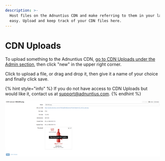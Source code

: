```yaml
---
description: >-
  Host files on the Adnuntius CDN and make referring to them in your layouts
  easy. Upload and keep track of your CDN files here.
---
```


# CDN Uploads

To upload something to the Adnuntius CDN, [go to CDN Uploads under the Admin section](https://admin.adnuntius.com/admin/cdn-uploads), then click "new" in the upper right corner.&#x20;

Click to upload a file, or drag and drop it, then give it a name of your choice and finally click save.&#x20;

{% hint style="info" %}
If you do not have access to CDN Uploads but would like it, contact us at support@adnuntius.com.
{% endhint %}

![CDN upload example.](<../../../.gitbook/assets/202207 Admin - CDN Upload.png>)
